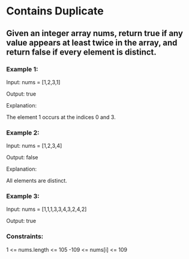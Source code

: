 # Contains Duplicate

## Given an integer array nums, return true if any value appears at least twice in the array, and return false if every element is distinct.

### Example 1:

Input: nums = [1,2,3,1]

Output: true

Explanation:

The element 1 occurs at the indices 0 and 3.

### Example 2:

Input: nums = [1,2,3,4]

Output: false

Explanation:

All elements are distinct.

### Example 3:

Input: nums = [1,1,1,3,3,4,3,2,4,2]

Output: true

### Constraints:

1 <= nums.length <= 105
-109 <= nums[i] <= 109
